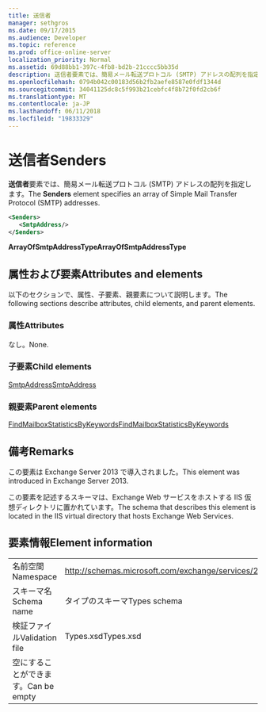```yaml
---
title: 送信者
manager: sethgros
ms.date: 09/17/2015
ms.audience: Developer
ms.topic: reference
ms.prod: office-online-server
localization_priority: Normal
ms.assetid: 69d88bb1-397c-4fb8-bd2b-21cccc5bb35d
description: 送信者要素では、簡易メール転送プロトコル (SMTP) アドレスの配列を指定します。
ms.openlocfilehash: 0794b042c00183d56b2fb2aefe8587e0fdf1344d
ms.sourcegitcommit: 34041125dc8c5f993b21cebfc4f8b72f0fd2cb6f
ms.translationtype: MT
ms.contentlocale: ja-JP
ms.lasthandoff: 06/11/2018
ms.locfileid: "19833329"
---
```

# <a name="senders"></a><span data-ttu-id="f67f8-103">送信者</span><span class="sxs-lookup"><span data-stu-id="f67f8-103">Senders</span></span>

<span data-ttu-id="f67f8-104">**送信者**要素では、簡易メール転送プロトコル (SMTP) アドレスの配列を指定します。</span><span class="sxs-lookup"><span data-stu-id="f67f8-104">The **Senders** element specifies an array of Simple Mail Transfer Protocol (SMTP) addresses.</span></span> 
  
```XML
<Senders>
   <SmtpAddress/>
</Senders>
```

 <span data-ttu-id="f67f8-105">**ArrayOfSmtpAddressType**</span><span class="sxs-lookup"><span data-stu-id="f67f8-105">**ArrayOfSmtpAddressType**</span></span>
## <a name="attributes-and-elements"></a><span data-ttu-id="f67f8-106">属性および要素</span><span class="sxs-lookup"><span data-stu-id="f67f8-106">Attributes and elements</span></span>

<span data-ttu-id="f67f8-107">以下のセクションで、属性、子要素、親要素について説明します。</span><span class="sxs-lookup"><span data-stu-id="f67f8-107">The following sections describe attributes, child elements, and parent elements.</span></span>
  
### <a name="attributes"></a><span data-ttu-id="f67f8-108">属性</span><span class="sxs-lookup"><span data-stu-id="f67f8-108">Attributes</span></span>

<span data-ttu-id="f67f8-109">なし。</span><span class="sxs-lookup"><span data-stu-id="f67f8-109">None.</span></span>
  
### <a name="child-elements"></a><span data-ttu-id="f67f8-110">子要素</span><span class="sxs-lookup"><span data-stu-id="f67f8-110">Child elements</span></span>

[<span data-ttu-id="f67f8-111">SmtpAddress</span><span class="sxs-lookup"><span data-stu-id="f67f8-111">SmtpAddress</span></span>](smtpaddress.md)
  
### <a name="parent-elements"></a><span data-ttu-id="f67f8-112">親要素</span><span class="sxs-lookup"><span data-stu-id="f67f8-112">Parent elements</span></span>

[<span data-ttu-id="f67f8-113">FindMailboxStatisticsByKeywords</span><span class="sxs-lookup"><span data-stu-id="f67f8-113">FindMailboxStatisticsByKeywords</span></span>](findmailboxstatisticsbykeywords.md)
  
## <a name="remarks"></a><span data-ttu-id="f67f8-114">備考</span><span class="sxs-lookup"><span data-stu-id="f67f8-114">Remarks</span></span>

<span data-ttu-id="f67f8-115">この要素は Exchange Server 2013 で導入されました。</span><span class="sxs-lookup"><span data-stu-id="f67f8-115">This element was introduced in Exchange Server 2013.</span></span>
  
<span data-ttu-id="f67f8-116">この要素を記述するスキーマは、Exchange Web サービスをホストする IIS 仮想ディレクトリに置かれています。</span><span class="sxs-lookup"><span data-stu-id="f67f8-116">The schema that describes this element is located in the IIS virtual directory that hosts Exchange Web Services.</span></span>
  
## <a name="element-information"></a><span data-ttu-id="f67f8-117">要素情報</span><span class="sxs-lookup"><span data-stu-id="f67f8-117">Element information</span></span>

|||
|:-----|:-----|
|<span data-ttu-id="f67f8-118">名前空間</span><span class="sxs-lookup"><span data-stu-id="f67f8-118">Namespace</span></span>  <br/> |http://schemas.microsoft.com/exchange/services/2006/types  <br/> |
|<span data-ttu-id="f67f8-119">スキーマ名</span><span class="sxs-lookup"><span data-stu-id="f67f8-119">Schema name</span></span>  <br/> |<span data-ttu-id="f67f8-120">タイプのスキーマ</span><span class="sxs-lookup"><span data-stu-id="f67f8-120">Types schema</span></span>  <br/> |
|<span data-ttu-id="f67f8-121">検証ファイル</span><span class="sxs-lookup"><span data-stu-id="f67f8-121">Validation file</span></span>  <br/> |<span data-ttu-id="f67f8-122">Types.xsd</span><span class="sxs-lookup"><span data-stu-id="f67f8-122">Types.xsd</span></span>  <br/> |
|<span data-ttu-id="f67f8-123">空にすることができます。</span><span class="sxs-lookup"><span data-stu-id="f67f8-123">Can be empty</span></span>  <br/> ||
   

